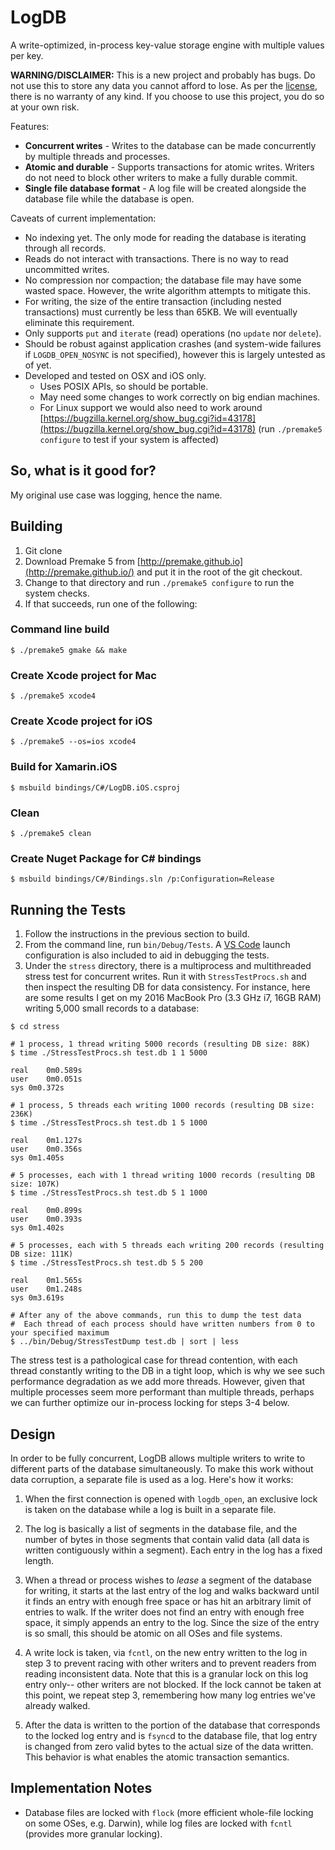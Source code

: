 # LogDB

A write-optimized, in-process key-value storage engine with multiple values per key.

**WARNING/DISCLAIMER:** This is a new project and probably has bugs. Do not use this to store any data you cannot afford to lose. As per the [license](License.md), there is no warranty of any kind. If you choose to use this project, you do so at your own risk.

Features:

- **Concurrent writes** - Writes to the database can be made concurrently by multiple threads and processes.
- **Atomic and durable** - Supports transactions for atomic writes. Writers do not need to block other writers to make a fully durable commit.
- **Single file database format** - A log file will be created alongside the database file while the database is open.

Caveats of current implementation:

- No indexing yet. The only mode for reading the database is iterating through all records.
- Reads do not interact with transactions. There is no way to read uncommitted writes.
- No compression nor compaction; the database file may have some wasted space. However, the write algorithm attempts to mitigate this.
- For writing, the size of the entire transaction (including nested transactions) must currently be less than 65KB. We will eventually eliminate this requirement.
- Only supports `put` and `iterate` (read) operations (no `update` nor `delete`).
- Should be robust against application crashes (and system-wide failures if `LOGDB_OPEN_NOSYNC` is not specified), however this is largely untested as of yet.
- Developed and tested on OSX and iOS only.
    - Uses POSIX APIs, so should be portable.
    - May need some changes to work correctly on big endian machines.
    - For Linux support we would also need to work around [https://bugzilla.kernel.org/show_bug.cgi?id=43178](https://bugzilla.kernel.org/show_bug.cgi?id=43178) (run `./premake5 configure` to test if your system is affected)

## So, what is it good for?

My original use case was logging, hence the name.


## Building

1. Git clone
2. Download Premake 5 from [http://premake.github.io](http://premake.github.io/) and put it in the root of the git checkout.
3. Change to that directory and run `./premake5 configure` to run the system checks.
4. If that succeeds, run one of the following:

### Command line build

	$ ./premake5 gmake && make

### Create Xcode project for Mac

	$ ./premake5 xcode4

### Create Xcode project for iOS

	$ ./premake5 --os=ios xcode4

### Build for Xamarin.iOS

	$ msbuild bindings/C#/LogDB.iOS.csproj

### Clean

	$ ./premake5 clean

### Create Nuget Package for C# bindings

	$ msbuild bindings/C#/Bindings.sln /p:Configuration=Release

## Running the Tests

1. Follow the instructions in the previous section to build.
2. From the command line, run `bin/Debug/Tests`. A [VS Code](https://code.visualstudio.com) launch configuration is also included to aid in debugging the tests.
3. Under the `stress` directory, there is a multiprocess and multithreaded stress test for concurrent writes. Run it with `StressTestProcs.sh` and then inspect the resulting DB for data consistency. For instance, here are some results I get on my 2016 MacBook Pro (3.3 GHz i7, 16GB RAM) writing 5,000 small records to a database:

```
$ cd stress

# 1 process, 1 thread writing 5000 records (resulting DB size: 88K)
$ time ./StressTestProcs.sh test.db 1 1 5000

real	0m0.589s
user	0m0.051s
sys	0m0.372s

# 1 process, 5 threads each writing 1000 records (resulting DB size: 236K)
$ time ./StressTestProcs.sh test.db 1 5 1000

real	0m1.127s
user	0m0.356s
sys	0m1.405s

# 5 processes, each with 1 thread writing 1000 records (resulting DB size: 107K)
$ time ./StressTestProcs.sh test.db 5 1 1000

real	0m0.899s
user	0m0.393s
sys	0m1.402s

# 5 processes, each with 5 threads each writing 200 records (resulting DB size: 111K)
$ time ./StressTestProcs.sh test.db 5 5 200

real	0m1.565s
user	0m1.248s
sys	0m3.619s

# After any of the above commands, run this to dump the test data
#  Each thread of each process should have written numbers from 0 to your specified maximum
$ ../bin/Debug/StressTestDump test.db | sort | less
```

The stress test is a pathological case for thread contention, with each thread constantly writing to the DB in a tight loop, which is why we see such performance degradation as we add more threads. However, given that multiple processes seem more performant than multiple threads, perhaps we can further optimize our in-process locking for steps 3-4 below.

## Design

In order to be fully concurrent, LogDB allows multiple writers to write to different parts of the database simultaneously. To make this work without data corruption, a separate file is used as a log. Here's how it works:

1. When the first connection is opened with `logdb_open`, an exclusive lock is taken on the database while a log is built in a separate file.

2. The log is basically a list of segments in the database file, and the number of bytes in those segments that contain valid data (all data is written contiguously within a segment). Each entry in the log has a fixed length.

3. When a thread or process wishes to _lease_ a segment of the database for writing, it starts at the last entry of the log and walks backward until it finds an entry with enough free space or has hit an arbitrary limit of entries to walk. If the writer does not find an entry with enough free space, it simply appends an entry to the log. Since the size of the entry is so small, this should be atomic on all OSes and file systems.

4. A write lock is taken, via `fcntl`, on the new entry written to the log in step 3 to prevent racing with other writers and to prevent readers from reading inconsistent data. Note that this is a granular lock on this log entry only-- other writers are not blocked. If the lock cannot be taken at this point, we repeat step 3, remembering how many log entries we've already walked.

5. After the data is written to the portion of the database that corresponds to the locked log entry and is `fsync`d to the database file, that log entry is changed from zero valid bytes to the actual size of the data written. This behavior is what enables the atomic transaction semantics.


## Implementation Notes

- Database files are locked with `flock` (more efficient whole-file locking on some OSes, e.g. Darwin), while log files are locked with `fcntl` (provides more granular locking).

